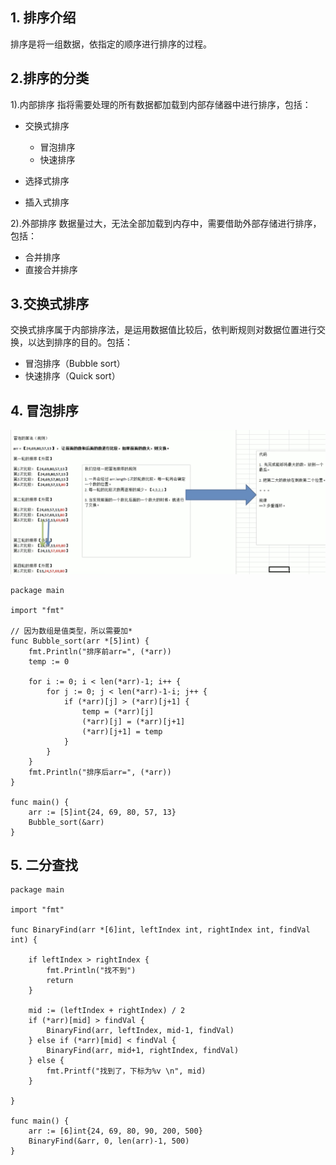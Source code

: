## 1. 排序介绍
排序是将一组数据，依指定的顺序进行排序的过程。

## 2.排序的分类

1).内部排序
指将需要处理的所有数据都加载到内部存储器中进行排序，包括：

- 交换式排序
    
    - 冒泡排序
    - 快速排序
    
- 选择式排序
- 插入式排序

2).外部排序
数据量过大，无法全部加载到内存中，需要借助外部存储进行排序，包括：

- 合并排序
- 直接合并排序

## 3.交换式排序
交换式排序属于内部排序法，是运用数据值比较后，依判断规则对数据位置进行交换，以达到排序的目的。包括：

- 冒泡排序（Bubble sort）
- 快速排序（Quick sort）

## 4. 冒泡排序

![avatar](img/bubble_sort.png)

```angularjs
package main

import "fmt"

// 因为数组是值类型，所以需要加*
func Bubble_sort(arr *[5]int) {
	fmt.Println("排序前arr=", (*arr))
	temp := 0

	for i := 0; i < len(*arr)-1; i++ {
		for j := 0; j < len(*arr)-1-i; j++ {
			if (*arr)[j] > (*arr)[j+1] {
				temp = (*arr)[j]
				(*arr)[j] = (*arr)[j+1]
				(*arr)[j+1] = temp
			}
		}
	}
	fmt.Println("排序后arr=", (*arr))
}

func main() {
	arr := [5]int{24, 69, 80, 57, 13}
	Bubble_sort(&arr)
}

```

## 5. 二分查找

```angularjs
package main

import "fmt"

func BinaryFind(arr *[6]int, leftIndex int, rightIndex int, findVal int) {

	if leftIndex > rightIndex {
		fmt.Println("找不到")
		return
	}

	mid := (leftIndex + rightIndex) / 2
	if (*arr)[mid] > findVal {
		BinaryFind(arr, leftIndex, mid-1, findVal)
	} else if (*arr)[mid] < findVal {
		BinaryFind(arr, mid+1, rightIndex, findVal)
	} else {
		fmt.Printf("找到了，下标为%v \n", mid)
	}

}

func main() {
	arr := [6]int{24, 69, 80, 90, 200, 500}
	BinaryFind(&arr, 0, len(arr)-1, 500)
}

```
